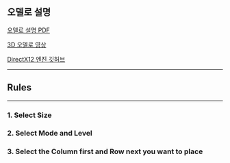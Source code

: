 ## 오델로 설명

[오델로 설명 PDF](https://github.com/user-attachments/files/18266275/4.2D.3D.pdf)


[3D 오델로 영상](https://youtu.be/JhOYmCS1E08)


[DirectX12 엔진 깃허브](https://github.com/hoya1215/DirectX12-Engine.git)

---

## Rules
---
### 1. Select Size

### 2. Select Mode and Level

### 3. Select the Column first and Row next you want to place


